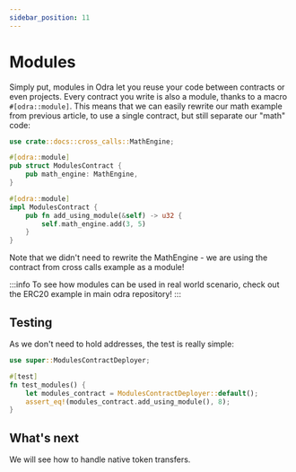 ```yaml
---
sidebar_position: 11
---
```


# Modules

Simply put, modules in Odra let you reuse your code between contracts or even projects. Every contract you
write is also a module, thanks to a macro `#[odra::module]`. This means that we can easily rewrite our math
example from previous article, to use a single contract, but still separate our "math" code:

```rust title="examples/src/docs/modules.rs"
use crate::docs::cross_calls::MathEngine;

#[odra::module]
pub struct ModulesContract {
    pub math_engine: MathEngine,
}

#[odra::module]
impl ModulesContract {
    pub fn add_using_module(&self) -> u32 {
        self.math_engine.add(3, 5)
    }
}
```

Note that we didn't need to rewrite the MathEngine - we are using the contract from cross calls example as
a module!

:::info
To see how modules can be used in real world scenario, check out the ERC20 example in main odra repository!
:::

## Testing
As we don't need to hold addresses, the test is really simple:

```rust title="examples/src/docs/modules.rs"
use super::ModulesContractDeployer;

#[test]
fn test_modules() {
    let modules_contract = ModulesContractDeployer::default();
    assert_eq!(modules_contract.add_using_module(), 8);
}
```

## What's next
We will see how to handle native token transfers.